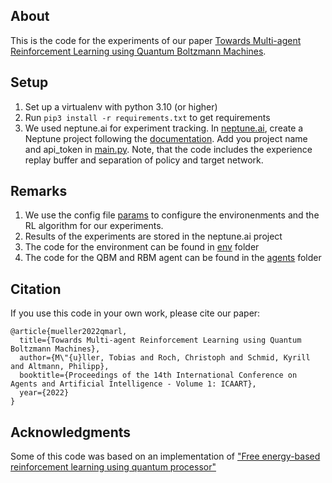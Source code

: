 ## About
This is the code for the experiments of our paper [Towards Multi-agent Reinforcement Learning using Quantum Boltzmann Machines](https://arxiv.org/pdf/2109.10900).

## Setup
1. Set up a virtualenv with python 3.10 (or higher)
2. Run ```pip3 install -r requirements.txt``` to get requirements
3. We used neptune.ai for experiment tracking. In [neptune.ai](neptune.ai), create a Neptune project following the [documentation](https://docs.neptune.ai/setup/creating_project/). Add you project name and api_token in [main.py](main.py). Note, that the code includes the experience replay buffer and separation of policy and target network. 

## Remarks
1. We use the config file [params](params.json) to configure the environenments and the RL algorithm for our experiments.
2. Results of the experiments are stored in the neptune.ai project
3. The code for the environment can be found in [env](env) folder
4. The code for the QBM and RBM agent can be found in the [agents](agents) folder

## Citation
If you use this code in your own work, please cite our paper:
```
@article{mueller2022qmarl,
  title={Towards Multi-agent Reinforcement Learning using Quantum Boltzmann Machines},
  author={M\"{u}ller, Tobias and Roch, Christoph and Schmid, Kyrill and Altmann, Philipp},
  booktitle={Proceedings of the 14th International Conference on Agents and Artificial Intelligence - Volume 1: ICAART},
  year={2022}
}
```

## Acknowledgments
Some of this code was based on an implementation of ["Free energy-based reinforcement learning using quantum processor"](https://github.com/Mircea-Marian/attract_grid_data_flow_optimization/tree/master)
